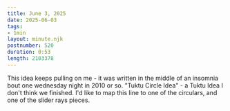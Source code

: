 ```yaml
---
title: June 3, 2025
date: 2025-06-03
tags:
- 1min
layout: minute.njk
postnumber: 520
duration: 0:53
length: 2103378
---
```

This idea keeps pulling on me - it was written in the middle of an insomnia bout one wednesday night in 2010 or so. "Tuktu Circle Idea" - a Tuktu Idea I don't think we finished. I'd like to map this line to one of the circulars, and one of the slider rays pieces.